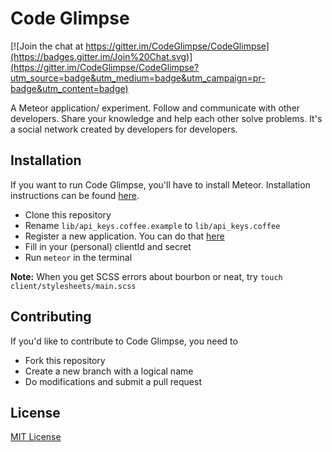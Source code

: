 # Code Glimpse

[![Join the chat at https://gitter.im/CodeGlimpse/CodeGlimpse](https://badges.gitter.im/Join%20Chat.svg)](https://gitter.im/CodeGlimpse/CodeGlimpse?utm_source=badge&utm_medium=badge&utm_campaign=pr-badge&utm_content=badge)

A Meteor application/ experiment. Follow and communicate with other developers. Share your knowledge and help each other solve problems. It's a social network created by developers for developers.


## Installation
If you want to run Code Glimpse, you'll have to install Meteor. Installation instructions can be found [here](https://www.meteor.com/install).

- Clone this repository
- Rename `lib/api_keys.coffee.example` to `lib/api_keys.coffee`
- Register a new application. You can do that [here](https://github.com/settings/applications)
- Fill in your (personal) clientId and secret
- Run `meteor` in the terminal

**Note:** When you get SCSS errors about bourbon or neat, try `touch client/stylesheets/main.scss`


## Contributing
If you'd like to contribute to Code Glimpse, you need to
- Fork this repository
- Create a new branch with a logical name
- Do modifications and submit a pull request


## License
[MIT License](LICENSE)
